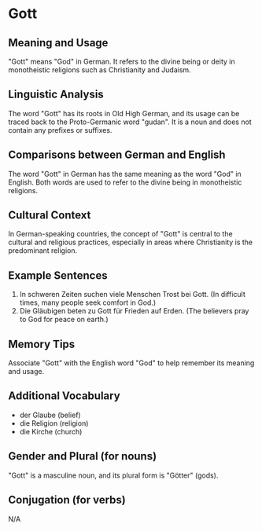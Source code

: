 # Gott
## Meaning and Usage
"Gott" means "God" in German. It refers to the divine being or deity in monotheistic religions such as Christianity and Judaism.

## Linguistic Analysis
The word "Gott" has its roots in Old High German, and its usage can be traced back to the Proto-Germanic word "gudan". It is a noun and does not contain any prefixes or suffixes.

## Comparisons between German and English
The word "Gott" in German has the same meaning as the word "God" in English. Both words are used to refer to the divine being in monotheistic religions.

## Cultural Context
In German-speaking countries, the concept of "Gott" is central to the cultural and religious practices, especially in areas where Christianity is the predominant religion.

## Example Sentences
1. In schweren Zeiten suchen viele Menschen Trost bei Gott. (In difficult times, many people seek comfort in God.)
2. Die Gläubigen beten zu Gott für Frieden auf Erden. (The believers pray to God for peace on earth.)

## Memory Tips
Associate "Gott" with the English word "God" to help remember its meaning and usage.

## Additional Vocabulary
- der Glaube (belief)
- die Religion (religion)
- die Kirche (church)

## Gender and Plural (for nouns)
"Gott" is a masculine noun, and its plural form is "Götter" (gods).

## Conjugation (for verbs)
N/A